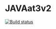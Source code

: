 # JAVAat3v2
[![Build status](https://ci.appveyor.com/api/projects/status/3m8108biqgcbre0r?svg=true)](https://ci.appveyor.com/project/uasmirnova/javaat3v2)
